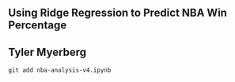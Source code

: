 ## **Using Ridge Regression to Predict NBA Win Percentage**
## **Tyler Myerberg**

``` git add nba-analysis-v4.ipynb ```
